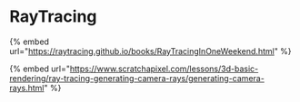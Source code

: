 # RayTracing

{% embed url="https://raytracing.github.io/books/RayTracingInOneWeekend.html" %}

{% embed url="https://www.scratchapixel.com/lessons/3d-basic-rendering/ray-tracing-generating-camera-rays/generating-camera-rays.html" %}

